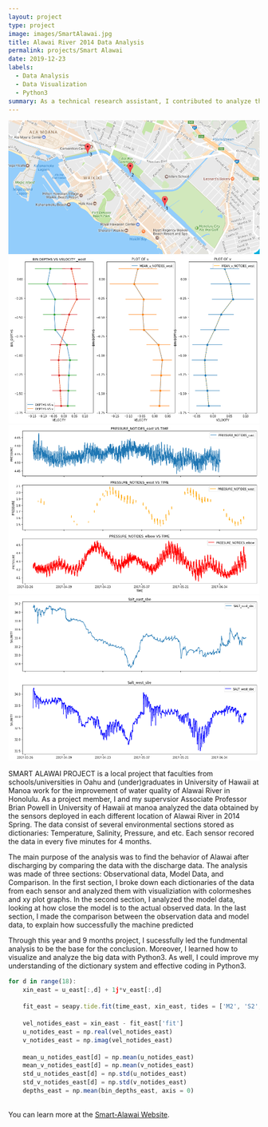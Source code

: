 ```yaml
---
layout: project
type: project
image: images/SmartAlawai.jpg
title: Alawai River 2014 Data Analysis
permalink: projects/Smart Alawai
date: 2019-12-23
labels:
  - Data Analysis
  - Data Visualization
  - Python3 
summary: As a technical research assistant, I contributed to analyze the data obtained from Alawai River in 2014 Spring.
---
```


<div class="ui large rounded images">
  <img class="ui image" src="../images/Sensonrs location.png">
  <img class="ui image" src="../images/Mean velocities plot Westpng.png">
  <img class="ui image" src="../images/Plot of Pressures with no tides.png">
  <img class="ui image" src="../images/Salinity plot.png">
</div>

  SMART ALAWAI PROJECT is a local project that faculties from schools/universities in Oahu and (under)graduates in University of Hawaii at Manoa work for the improvement of water quality of Alawai River in Honolulu. As a project member, I and my supervsior Associate Professor Brian Powell in University of Hawaii at manoa analyzed the data obtained by the sensors deployed in each different location of Alawai River in 2014 Spring. The data consist of several environmental sections stored as dictionaries: Temperature, Salinity, Pressure, and etc. Each sensor recored the data in every five minutes for 4 months. 
  
  The main purpose of the analysis was to find the behavior of Alawai after discharging by comparing the data with the discharge data. The analysis was made of three sections: Observational data, Model Data, and Comparison. In the first section, I broke down each dictionaries of the data from each sensor and analyzed them with visualiziation with colormeshes and xy plot graphs. In the second section, I analyzed the model data, looking at how close the model is to the actual observed data. In the last section, I made the comparison between the observation data and model data, to explain how successfully the machine predicted

  Through this year and 9 months project, I sucessfully led the fundmental analysis to be the base for the conclusion. Moreover, I learned how to visualize and analyze the big data with Python3. As well, I could improve my understanding of the dictionary system and effective coding in Python3. 
  
```js
for d in range(18):
    xin_east = u_east[:,d] + 1j*v_east[:,d]
    
    fit_east = seapy.tide.fit(time_east, xin_east, tides = ['M2', 'S2', 'K1'], tide_start=datetime.datetime(2017,3,28))
    
    vel_notides_east = xin_east - fit_east['fit']
    u_notides_east = np.real(vel_notides_east)
    v_notides_east = np.imag(vel_notides_east)
    
    mean_u_notides_east[d] = np.mean(u_notides_east)
    mean_v_notides_east[d] = np.mean(v_notides_east)
    std_u_notides_east[d] = np.std(u_notides_east)
    std_v_notides_east[d] = np.std(v_notides_east)
    depths_east = np.mean(bin_depths_east, axis = 0)
    
```

You can learn more at the [Smart-Alawai Website](http://www.smart-alawai.manoa.hawaii.edu/).



